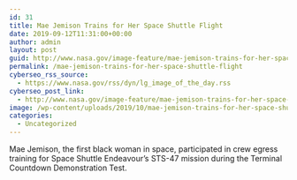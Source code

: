 ```yaml
---
id: 31
title: Mae Jemison Trains for Her Space Shuttle Flight
date: 2019-09-12T11:31:00+00:00
author: admin
layout: post
guid: http://www.nasa.gov/image-feature/mae-jemison-trains-for-her-space-shuttle-flight
permalink: /mae-jemison-trains-for-her-space-shuttle-flight
cyberseo_rss_source:
  - https://www.nasa.gov/rss/dyn/lg_image_of_the_day.rss
cyberseo_post_link:
  - http://www.nasa.gov/image-feature/mae-jemison-trains-for-her-space-shuttle-flight
image: /wp-content/uploads/2019/10/mae-jemison-trains-for-her-space-shuttle-flight.jpg
categories:
  - Uncategorized
---
```

Mae Jemison, the first black woman in space, participated in crew egress training for Space Shuttle Endeavour&#8217;s STS-47 mission during the Terminal Countdown Demonstration Test.